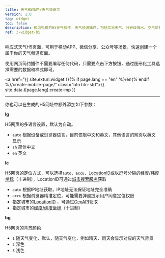 ```yaml
---
title: 天气H5插件/天气频道页
version: 1.0
tag: widget
toc: false
description: 和风免费的H5天气插件，天气频道插件，包括实况天气、分钟级降水、空气质量、灾害预警、30天预报、生活指数、台风路径等天气内容，支持自定义样式，快速为你的应用创建一个天气频道页。
ref: 3-widget-h5
---
```


响应式天气H5页面，可用于移动APP、微信分享、公众号等场景，快速创建一个属于你的天气频道页面。

使用网页简约插件不需要编写任何代码，只需要点击下方按钮，通过图形化工具选择需要的数据和样式即可。

<a href="{{ site.exturl.widget }}{% if page.lang == "en" %}/en{% endif %}/create-mobile-page/" class="btn btn-std">{{ site.data.t[page.lang].create-mp }}</a>

----

你也可以在生成的H5网址中额外添加如下参数：

**lg**

H5网页的多语言设置，默认为自动。

- `auto` 根据设备或浏览器语言，目前仅限中文和英文，其他语言的网页以英文显示
- `zh` 简体中文
- `en` 英文

**lc**

H5网页的定位方式，可以选择`auto`、`accu`、[LocationID](/docs/resource/glossary#locationid)或以逗号分隔的[经度/纬度坐标](/docs/resource/glossary#coordinate)（十进制），LocationID可通过[城市搜索服务](/docs/api/geo/)获取

- `auto` 根据IP地址获取，IP地址无法保证地址完全准确
- `accu` 根据浏览器精准定位，可能需要弹窗提示用户同意定位权限
- 指定城市的[LocationID](/docs/resource/glossary#locationid) ，可通过[GeoAPI](/docs/api/geo/)获取
- 指定城市的[经度/纬度坐标](/docs/resource/glossary#coordinate)（十进制）

**bg**

H5网页的背景颜色
- `1` 随天气变化，默认，随天气变化，例如晴天、雨天会显示对应的天气背景
- `2` 深色
- `3` 浅色

